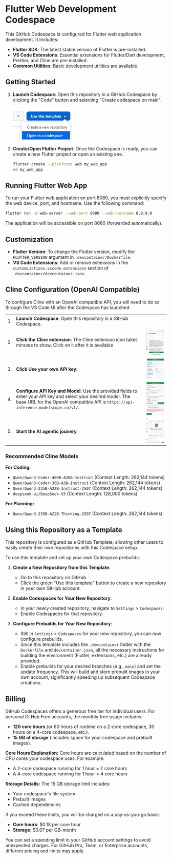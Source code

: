 # Flutter Web Development Codespace

This GitHub Codespace is configured for Flutter web application development. It includes:

- **Flutter SDK**: The latest stable version of Flutter is pre-installed.
- **VS Code Extensions**: Essential extensions for Flutter/Dart development, Prettier, and Cline are pre-installed.
- **Common Utilities**: Basic development utilities are available.

## Getting Started

1.  **Launch Codespace**: Open this repository in a GitHub Codespace by clicking the "Code" button and selecting "Create codespace on main".

    ![Launching Codespace](images/open.png)

2.  **Create/Open Flutter Project**: Once the Codespace is ready, you can create a new Flutter project or open an existing one.
    ```bash
    flutter create --platforms web my_web_app
    cd my_web_app
    ```

## Running Flutter Web App

To run your Flutter web application on port 8080, you must explicitly specify the web device, port, and hostname. Use the following command:

```bash
flutter run -d web-server --web-port 8080 --web-hostname 0.0.0.0
```

The application will be accessible on port 8080 (forwarded automatically).

## Customization

-   **Flutter Version**: To change the Flutter version, modify the `FLUTTER_VERSION` argument in `.devcontainer/Dockerfile`.
-   **VS Code Extensions**: Add or remove extensions in the `customizations.vscode.extensions` section of `.devcontainer/devcontainer.json`.

## Cline Configuration (OpenAI Compatible)

To configure Cline with an OpenAI compatible API, you will need to do so through the VS Code UI after the Codespace has launched. 

||||
|---|---|---|
|1.|  **Launch Codespace**: Open this repository in a GitHub Codespace. |
|2.|  **Click the Cline extension**: The Cline extension icon takes minutes to show. Click on it after it is available|![](images/cline1.png)|
|3.|  **Click Use your own API key**:|![](images/cline2.png)|
|4.|  **Configure API Key and Model**: Use the provided fields to enter your API key and select your desired model. The base URL for the OpenAI compatible API is `https://api-inference.modelscope.cn/v1/`.|![](images/cline3.png)|
|5.|  **Start the AI agentic jounery**|![](images/cline4.png)|

### Recommended Cline Models

**For Coding:**
- `Qwen/Qwen3-Coder-480B-A35B-Instruct` (Context Length: 262,144 tokens)
- `Qwen/Qwen3-Coder-30B-A3B-Instruct` (Context Length: 262,144 tokens)
- `Qwen/Qwen3-235B-A22B-Instruct-2507` (Context Length: 262,144 tokens)
- `deepseek-ai/DeepSeek-V3` (Context Length: 128,000 tokens)

**For Planning:**
- `Qwen/Qwen3-235B-A22B-Thinking-2507` (Context Length: 262,144 tokens)

## Using this Repository as a Template

This repository is configured as a GitHub Template, allowing other users to easily create their own repositories with this Codespace setup.

To use this template and set up your own Codespace prebuilds:

1.  **Create a New Repository from this Template**:
    - Go to this repository on GitHub.
    - Click the green "Use this template" button to create a new repository in your own GitHub account.

2.  **Enable Codespaces for Your New Repository**:
    - In your newly created repository, navigate to `Settings` > `Codespaces`.
    - Enable Codespaces for that repository.

3.  **Configure Prebuilds for Your New Repository**:
    - Still in `Settings` > `Codespaces` for your new repository, you can now configure prebuilds.
    - Since this template includes the `.devcontainer` folder with the `Dockerfile` and `devcontainer.json`, all the necessary instructions for building the environment (Flutter, extensions, etc.) are already provided.
    - Enable prebuilds for your desired branches (e.g., `main`) and set the update frequency. This will build and store prebuilt images in your own account, significantly speeding up subsequent Codespace creations.

## Billing

GitHub Codespaces offers a generous free tier for individual users. For personal GitHub Free accounts, the monthly free usage includes:

-   **120 core hours** (or 60 hours of runtime on a 2-core codespace, 30 hours on a 4-core codespace, etc.).
-   **15 GB of storage** (includes space for your codespace and prebuilt images).

**Core Hours Explanation:**
Core hours are calculated based on the number of CPU cores your codespace uses. For example:
- A 2-core codespace running for 1 hour = 2 core hours
- A 4-core codespace running for 1 hour = 4 core hours

**Storage Details:**
The 15 GB storage limit includes:
- Your codespace's file system
- Prebuilt images
- Cached dependencies

If you exceed these limits, you will be charged on a pay-as-you-go basis:
- **Core hours**: $0.18 per core hour
- **Storage**: $0.07 per GB-month

You can set a spending limit in your GitHub account settings to avoid unexpected charges. For GitHub Pro, Team, or Enterprise accounts, different pricing and limits may apply.

